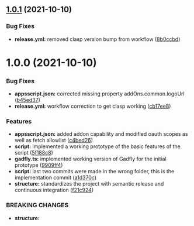 ## [1.0.1](https://github.com/blackboardd/gadfly/compare/v1.0.0...v1.0.1) (2021-10-10)


### Bug Fixes

* **release.yml:** removed clasp version bump from workflow ([8b0ccbd](https://github.com/blackboardd/gadfly/commit/8b0ccbd7848307d9a0c320e5453fc49787d0908f))

# 1.0.0 (2021-10-10)


### Bug Fixes

* **appsscript.json:** corrected missing property addOns.common.logoUrl ([b45ed37](https://github.com/blackboardd/gadfly/commit/b45ed37d816facd79d03defd15e8e47b61475f0e))
* **release.yml:** workflow correction to get clasp working ([cb17ee8](https://github.com/blackboardd/gadfly/commit/cb17ee8a287639054e216765648895913d7ddc56))


### Features

* **appsscript.json:** added addon capability and modified oauth scopes as well as fetch allowlist ([c4bed26](https://github.com/blackboardd/gadfly/commit/c4bed26ff5b1277ed0693bc55c3287b72be4f91b))
* **script:** implemented a working prototype of the basic features of the script ([5f188c8](https://github.com/blackboardd/gadfly/commit/5f188c8b58418ed964b280a461213495badbc387))
* **gadfly.ts:** implemented working version of Gadfly for the initial prototype ([9909ff4](https://github.com/blackboardd/gadfly/commit/9909ff49d25f638b25b6b39825c878f992d3a71e))
* **script:** last two commits were made in the wrong folder, this is the implementation commit ([a1d370c](https://github.com/blackboardd/gadfly/commit/a1d370c2fe0b35c1c0eaf0490965be66222e619c))
* **structure:** standardizes the project with semantic release and continuous integration ([f21c924](https://github.com/blackboardd/gadfly/commit/f21c9249656e092d5668ab0d00b737f240576024))


### BREAKING CHANGES

* **structure:**
